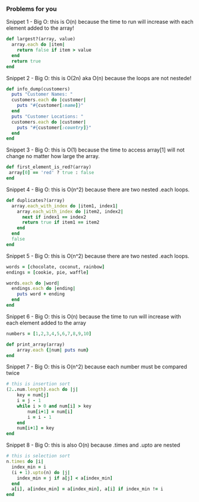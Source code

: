 

### Problems for you

Snippet 1 - Big O: this is O(n) because the time to run will increase with each element added to the array! 


```ruby
def largest?(array, value)
  array.each do |item|
    return false if item > value
  end
  return true
end
```

Snippet 2 - Big O: this is O(2n) aka O(n) because the loops are not nestede!
```ruby
def info_dump(customers)
  puts "Customer Names: "
  customers.each do |customer|
    puts "#{customer[:name]}"
  end
  puts "Customer Locations: "
  customers.each do |customer|
    puts "#{customer[:country]}"
  end
end
```

Snippet 3 - Big O: this is O(1) because the time to access array[1] will not change no matter how large the array.
 ```ruby
def first_element_is_red?(array)
  array[0] == 'red' ? true : false
end
```

Snippet 4 - Big O: this is O(n^2) because there are two nested .each loops.
```ruby
def duplicates?(array)
  array.each_with_index do |item1, index1|
    array.each_with_index do |item2, index2|
      next if index1 == index2
      return true if item1 == item2
    end
  end
  false
end
```

Snippet 5 - Big O: this is O(n^2) because there are two nested .each loops.
```ruby
words = [chocolate, coconut, rainbow]
endings = [cookie, pie, waffle]

words.each do |word|
  endings.each do |ending|
    puts word + ending
  end
end
```

Snippet 6 - Big O: this is O(n) because the time to run will increase with each element added to the array 
```ruby
numbers = [1,2,3,4,5,6,7,8,9,10]

def print_array(array)
    array.each {|num| puts num}
end
```

Snippet 7 - Big O: this is O(n^2) because each number must be compared twice 
```ruby
# this is insertion sort
(2..num.length).each do |j|
    key = num[j]
    i = j - 1
    while i > 0 and num[i] > key
        num[i+1] = num[i]
        i = i - 1
    end
    num[i+1] = key
end
```

Snippet 8 - Big O: this is also O(n) because .times and .upto are nested
```ruby
# this is selection sort
n.times do |i|
  index_min = i
  (i + 1).upto(n) do |j|
    index_min = j if a[j] < a[index_min]
  end
  a[i], a[index_min] = a[index_min], a[i] if index_min != i
end
```
